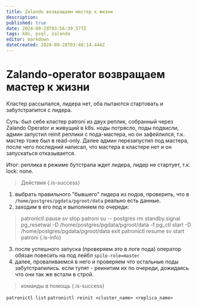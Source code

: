 ```yaml
---
title: Zalando возвращаем мастер к жизни
description: 
published: true
date: 2024-09-28T03:56:39.577Z
tags: k8s, psql, zalando
editor: markdown
dateCreated: 2024-09-28T03:48:14.444Z
---
```


# Zalando-operator возвращаем мастер к жизни

Кластер рассыпался, лидера нет, оба пытаются стартовать и забутстрапится с лидера.

Суть: был себе кластер patroni из двух реплик, собранный через Zalando Operator и живущий в k8s.
ноды потрясло, поды подвисли, админ запустил reinit реплики с пода-мастера, но он зафейлился, т.к. мастер тоже был в read-only. Далее админ перезапустил под мастера, после чего последний написал, что мастера в кластере нет и он запускаться отказывается.

Итог: реплика в режиме бутстрапа ждет лидера, лидер не стартует, т.к. lock: none.

> Действия
{.is-success}


1. выбрать правильного "бывшего" лидера из подов, проверить, что в `/home/postgres/pgdata/pgroot/data` реально есть данные.
2. заходим в его под и выполняем по очереди:

> patronictl pause
> sv stop patroni
> su -- postgres
> rm standby.signal
> pg_resetwal -D /home/postgres/pgdata/pgroot/data -f
> pg_ctl start -D /home/postgres/pgdata/pgroot/data
> exit
> patronictl resume
> sv start patroni
{.is-info}


 
3. после успешного запуска (проверяем это в логе пода) оператор обязан повесить на под лейбл `spilo-role=master`
4. далее, проваливаемся в него и проверяем что остальные поды забутстрапились. если тупят - реинитим их по очереди, дожидаясь что они так же встали в строй.

> команды в помощь
{.is-success}


`patronictl list`
`patronictl reinit <cluster_name> <replica_name>`

